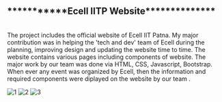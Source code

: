 <h2>***********Ecell IITP Website**************</h2>
<br>
The project includes the official website of Ecell IIT Patna. My major contribution was in helping the 'tech and dev' team of Ecell during the planning, improving design and updating the website time to time. The website contains various pages including components of website. The major work by our team was done via HTML, CSS, Javascript, Bootstrap.
<br>
When ever any event was organized by Ecell, then the information and required components were diplayed on the website by our team .<br>

![1](https://github.com/Maan2607/E-Cell-IITP-OFFI/assets/101566688/86a9d338-4ffd-4035-9155-6fa815c0ba40)
![2](https://github.com/Maan2607/E-Cell-IITP-OFFI/assets/101566688/8348dfc3-f7a7-4aa9-844a-630d089ef03f)
![3](https://github.com/Maan2607/E-Cell-IITP-OFFI/assets/101566688/3b51c8aa-15c5-4438-afc2-5f30a56baadf)
